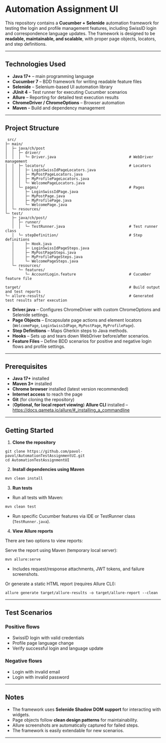 # Automation Assignment UI

This repository contains a **Cucumber + Selenide** automation framework for testing the login and profile management
features, including SwissID login and correspondence language updates. The framework is designed to be **readable,
maintainable, and scalable**, with proper page objects, locators, and step definitions.

---

## **Technologies Used**

* **Java 17+** – main programming language
* **Cucumber 7** – BDD framework for writing readable feature files
* **Selenide** – Selenium-based UI automation library
* **JUnit 4** – Test runner for executing Cucumber scenarios
* **Allure** – Reporting for detailed test execution results
* **ChromeDriver / ChromeOptions** – Browser automation
* **Maven** – Build and dependency management

---

## **Project Structure**

```
 src/
├─ main/
│  ├─ java/ch/post
│  │  ├─ driver/                      
│  │  │  └─ Driver.java                                 # WebDriver management
│  │  ├─ locators/                                      # Locators
│  │  │  ├─ LoginSwissIdPageLocators.java
│  │  │  ├─ MyPostPageLocators.java
│  │  │  ├─ MyProfilePageLocators.java
│  │  │  └─ WelcomePageLocators.java
│  │  └─ pages/                                         # Pages
│  │     ├─ LoginSwissIdPage.java
│  │     ├─ MyPostPage.java
│  │     ├─ MyProfilePage.java
│  │     └─ WelcomePage.java
│  └─ resources/                      
└─ test/
   ├─ java/ch/post/
   │  ├─ runner/
   │  │  └─ TestRunner.java                             # Test runner class
   │  └─ stepDefinition/                                # Step definitions
   │     ├─ Hook.java
   │     ├─ LoginSwissIdPageSteps.java
   │     ├─ MyPostPageSteps.java
   │     ├─ MyProfilePageSteps.java
   │     └─ WelcomePageSteps.java
   └─ resources/
      └─ features/
         └─ AccountLogin.feature                        # Cucumber feature file

target/                                                 # Build output and test reports
└─ allure-results/                                      # Generated test results after execution

```

* **Driver.java** – Configures ChromeDriver with custom ChromeOptions and Selenide settings.
* **Page Objects** – Encapsulate page actions and element locators (`WelcomePage`, `LoginSwissIdPage`, `MyPostPage`,
  `MyProfilePage`).
* **Step Definitions** – Maps Gherkin steps to Java methods.
* **Hooks** – Sets up and tears down WebDriver before/after scenarios.
* **Feature Files** – Define BDD scenarios for positive and negative login flows and profile settings.

---

## **Prerequisites**

* **Java 17+** installed
* **Maven 3+** installed
* **Chrome browser** installed (latest version recommended)
* **Internet access** to reach the page
* **Git** (for cloning the repository)
* (**Optional, for local report viewing**) **Allure CLI** installed – https://docs.qameta.io/allure/#_installing_a_commandline

---

## **Getting Started**

1. **Clone the repository**

```
git clone https://github.com/pavol-pavol/AutomationTestAssignmentUI.git
cd AutomationTestAssignmentUI
```

2. **Install dependencies using Maven**

```bash
mvn clean install
```

3. **Run tests**

* Run all tests with Maven:

```bash
mvn clean test
```

* Run specific Cucumber features via IDE or TestRunner class (`TestRunner.java`).

4. **View Allure reports**

There are two options to view reports:

Serve the report using Maven (temporary local server):
```bash
mvn allure:serve
```

* Includes request/response attachments, JWT tokens, and failure screenshots.

Or generate a static HTML report (requires Allure CLI):

```
allure generate target/allure-results -o target/allure-report --clean
```

---

## **Test Scenarios**

### Positive flows

* SwissID login with valid credentials
* Profile page language change
* Verify successful login and language update

### Negative flows

* Login with invalid email
* Login with invalid password

---

## **Notes**

* The framework uses **Selenide Shadow DOM support** for interacting with widgets.
* Page objects follow **clean design patterns** for maintainability.
* Allure screenshots are automatically captured for failed steps.
* The framework is easily extendable for new scenarios.

---
